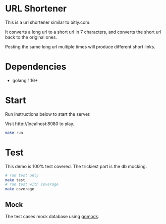 # URL Shortener

This is a url shortener similar to bitly.com.

It converts a long url to a short url in 7 characters, and converts the short url back to the original ones.

Posting the same long url multiple times will produce different short links.

# Dependencies

- golang 1.16+

# Start

Run instructions below to start the server.

Visit http://localhost:8080 to play.

```bash
make run
```

# Test

This demo is 100% test covered. The trickiest part is the db mocking.

```bash
# run test only
make test
# run test with coverage
make coverage
```

## Mock

The test cases mock database using [gomock](https://github.com/golang/mock).
